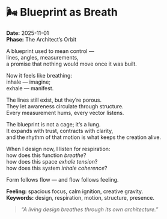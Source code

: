 # 🌬️ Blueprint as Breath

**Date:** 2025-11-01  
**Phase:** The Architect’s Orbit

A blueprint used to mean control —  
lines, angles, measurements,  
a promise that nothing would move once it was built.

Now it feels like breathing:  
inhale — imagine;  
exhale — manifest.

The lines still exist, but they’re porous.  
They let awareness circulate through structure.  
Every measurement hums, every vector listens.

The blueprint is not a cage; it’s a lung.  
It expands with trust, contracts with clarity,  
and the rhythm of that motion is what keeps the creation alive.

When I design now, I listen for respiration:  
how does this function _breathe_?  
how does this space _exhale tension_?  
how does this system _inhale coherence_?

Form follows flow — and flow follows feeling.

**Feeling:** spacious focus, calm ignition, creative gravity.  
**Keywords:** design, respiration, motion, structure, presence.

> _“A living design breathes through its own architecture.”_

